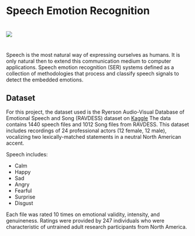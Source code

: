 # Speech Emotion Recognition
# 
   ![](https://encrypted-tbn0.gstatic.com/images?q=tbn:ANd9GcRGYUE54yXDI9d8hDbhsLHdRabrhbxZl5NaOQ&usqp=CAU)
#

Speech is the most natural way of expressing ourselves as humans. It is only natural then to extend this communication medium to computer applications. Speech emotion recognition (SER) systems defined  as a collection of methodologies that process and classify speech signals to detect the embedded emotions. 
 
## Dataset

For this project, the dataset used is the Ryerson Audio-Visual Database of Emotional Speech and Song (RAVDESS) dataset on [Kaggle](https://www.kaggle.com/uwrfkaggler/ravdess-emotional-speech-audio)
The data contains 1440 speech files and 1012 Song files from RAVDESS. This dataset includes recordings of 24 professional actors (12 female, 12 male), vocalizing two lexically-matched statements in a neutral North American accent.

Speech includes:
* Calm
* Happy
* Sad
* Angry
* Fearful
* Surprise
* Disgust 

Each file was rated 10 times on emotional validity, intensity, and genuineness. Ratings were provided by 247 individuals who were characteristic of untrained adult research participants from North America.
